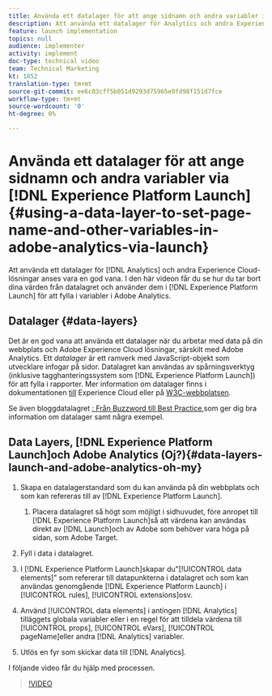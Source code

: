 ```yaml
---
title: Använda ett datalager för att ange sidnamn och andra variabler i Adobe Analytics via Launch
description: Att använda ett datalager för Analytics och andra Experience Cloud-lösningar anses vara en bra metod. I den här videon får du se hur du tar bort dina värden från datalagret och använder dem i Launch för att fylla i variabler i Adobe Analytics.
feature: launch implementation
topics: null
audience: implementer
activity: implement
doc-type: technical video
team: Technical Marketing
kt: 1852
translation-type: tm+mt
source-git-commit: ee6c03cff5b051d9293d75965e9fd98f151d7fce
workflow-type: tm+mt
source-wordcount: '0'
ht-degree: 0%

---
```



# Använda ett datalager för att ange sidnamn och andra variabler via [!DNL Experience Platform Launch] {#using-a-data-layer-to-set-page-name-and-other-variables-in-adobe-analytics-via-launch}

Att använda ett datalager för [!DNL Analytics] och andra Experience Cloud-lösningar anses vara en god vana. I den här videon får du se hur du tar bort dina värden från datalagret och använder dem i [!DNL Experience Platform Launch] för att fylla i variabler i Adobe Analytics.

## Datalager {#data-layers}

Det är en god vana att använda ett datalager när du arbetar med data på din webbplats och Adobe Experience Cloud lösningar, särskilt med Adobe Analytics. Ett _datalager_ är ett ramverk med JavaScript-objekt som utvecklare infogar på sidor. Datalagret kan användas av spårningsverktyg (inklusive tagghanteringssystem som [!DNL Experience Platform Launch]) för att fylla i rapporter. Mer information om datalager finns i dokumentationen [till](https://marketing.adobe.com/resources/help/en_US/sc/implement/ref-data-layer.html) Experience Cloud eller på [W3C-webbplatsen](https://www.w3.org/).

Se även bloggdatalagret [: Från Buzzword till Best Practice,](https://theblog.adobe.com/data-layers-buzzword-best-practice/)som ger dig bra information om datalager samt några exempel.

## Data Layers, [!DNL Experience Platform Launch]och Adobe Analytics (Oj?){#data-layers-launch-and-adobe-analytics-oh-my}

1. Skapa en datalagerstandard som du kan använda på din webbplats och som kan refereras till av [!DNL Experience Platform Launch].

   1. Placera datalagret så högt som möjligt i sidhuvudet, före anropet till [!DNL Experience Platform Launch]så att värdena kan användas direkt av [!DNL Launch]och av Adobe som behöver vara höga på sidan, som Adobe Target.

1. Fyll i data i datalagret.
1. I [!DNL Experience Platform Launch]skapar du&quot;[!UICONTROL data elements]&quot; som refererar till datapunkterna i datalagret och som kan användas genomgående [!DNL Experience Platform Launch] i [!UICONTROL rules], [!UICONTROL extensions]osv.
1. Använd [!UICONTROL data elements] i antingen [!DNL Analytics] tilläggets globala variabler eller i en regel för att tilldela värdena till [!UICONTROL props], [!UICONTROL eVars], [!UICONTROL pageName]eller andra [!DNL Analytics] variabler.
1. Utlös en fyr som skickar data till [!DNL Analytics].

I följande video får du hjälp med processen.

>[!VIDEO](https://video.tv.adobe.com/v/25899/?quality=12)
